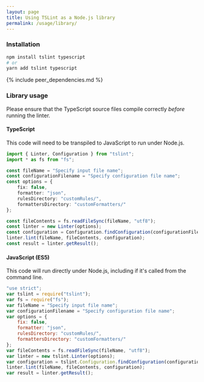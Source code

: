 ```yaml
---
layout: page
title: Using TSLint as a Node.js library
permalink: /usage/library/
---
```


### Installation

```sh
npm install tslint typescript
# or
yarn add tslint typescript
```

{% include peer_dependencies.md %}

### Library usage

Please ensure that the TypeScript source files compile correctly _before_ running the linter.

#### TypeScript

This code will need to be transpiled to JavaScript to run under Node.js.

```ts
import { Linter, Configuration } from "tslint";
import * as fs from "fs";

const fileName = "Specify input file name";
const configurationFilename = "Specify configuration file name";
const options = {
    fix: false,
    formatter: "json",
    rulesDirectory: "customRules/",
    formattersDirectory: "customFormatters/"
};

const fileContents = fs.readFileSync(fileName, "utf8");
const linter = new Linter(options);
const configuration = Configuration.findConfiguration(configurationFilename, fileName).results;
linter.lint(fileName, fileContents, configuration);
const result = linter.getResult();
```

#### JavaScript (ES5)

This code will run directly under Node.js, including if it's called from the command line.  

```js
"use strict";
var tslint = require("tslint");
var fs = require("fs");
var fileName = "Specify input file name";
var configurationFilename = "Specify configuration file name";
var options = {
    fix: false,
    formatter: "json",
    rulesDirectory: "customRules/",
    formattersDirectory: "customFormatters/"
};
var fileContents = fs.readFileSync(fileName, "utf8");
var linter = new tslint.Linter(options);
var configuration = tslint.Configuration.findConfiguration(configurationFilename, fileName).results;
linter.lint(fileName, fileContents, configuration);
var result = linter.getResult();
```